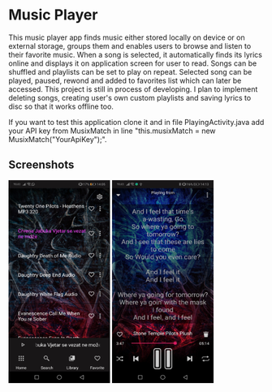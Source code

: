 # Music Player

This music player app finds music either stored locally on device or on external storage, groups them and enables users to browse and listen to their favorite music. When a song is selected, it automatically finds its lyrics online and displays it on application screen for user to read. Songs can be shuffled and playlists can be set to play on repeat. Selected song can be played, paused, rewond and added to favorites list which can later be accessed.
This project is still in process of developing. I plan to implement deleting songs, creating user's own custom playlists and saving lyrics to disc so that it works offline too.

If you want to test this application clone it and in file PlayingActivity.java add your API key from MusixMatch in line "this.musixMatch = new MusixMatch("YourApiKey");".

## Screenshots

<img src="https://github.com/IvanZunabovic/MusicPlayer/blob/master/app/src/main/res/drawable/screenshot01.jpg" align="centre" width="200" height="400"/>
<img src="https://github.com/IvanZunabovic/MusicPlayer/blob/master/app/src/main/res/drawable/screenshot02.jpg" width="200" height="400"/>
